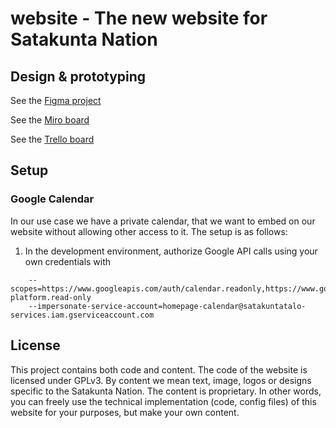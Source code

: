 # website - The new website for Satakunta Nation

## Design & prototyping

See the [Figma project](https://www.figma.com/file/QPVg6H8mrDNMfxOoF8CckZ/SatO-Home-Page?node-id=0%3A1)

See the [Miro board](https://miro.com/app/board/uXjVPSkJ34k=/?share_link_id=176555736587)

See the [Trello board](https://trello.com/b/foD9vvFs/simple-project-board)

## Setup

### Google Calendar

In our use case we have a private calendar, that we want to embed on our website without allowing other access to it. The setup is as follows:

1. In the development environment, authorize Google API calls using your own credentials with

```gcloud auth application-default login
    --scopes=https://www.googleapis.com/auth/calendar.readonly,https://www.googleapis.com/auth/cloud-platform.read-only
    --impersonate-service-account=homepage-calendar@satakuntatalo-services.iam.gserviceaccount.com
```

## License

This project contains both code and content. The code of the website is licensed under GPLv3. By content we mean text, image, logos or designs specific to the Satakunta Nation. The content is proprietary. In other words, you can freely use the technical implementation (code, config files) of this website for your purposes, but make your own content.

